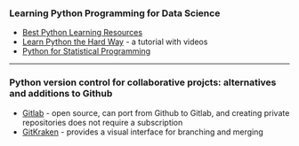 ### Learning Python Programming for Data Science

- [Best Python Learning Resources](https://github.com/CodementorIO/Python-Learning-Resources)
- [Learn Python the Hard Way](https://learnpythonthehardway.org/book/ex0.html) - a tutorial with videos
- [Python for Statistical Programming](https://github.com/CSCAR/Resources/wiki/Python)

---

### Python version control for collaborative projcts: alternatives and additions to Github

- [Gitlab](https://gitlab.com) - open source, can port from Github to Gitlab, and creating private repositories does not require a subscription
- [GitKraken](https://www.gitkraken.com/features) - provides a visual interface for branching and merging
